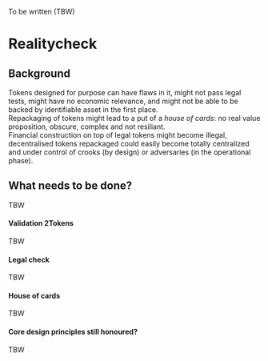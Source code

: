 To be written (TBW)

# Realitycheck

## Background

Tokens designed for purpose can have flaws in it, might not pass legal tests, might have no economic relevance, 
and might not be able to be backed by identifiable asset in the first place.<br/>
Repackaging of tokens might lead to a put of a *house of cards*: no real value proposition, obscure, complex and not resiliant. <br/>
Financial construction on top of legal tokens might become illegal, decentralised tokens repackaged could easily become totally 
centralized and under control of crooks (by design) or adversaries (in the operational phase).<br/>

## What needs to be done?
TBW

#### Validation 2Tokens
TBW

#### Legal check
TBW

#### House of cards
TBW

#### Core design principles still honoured?
TBW
